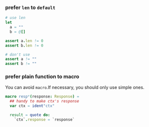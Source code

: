 ### prefer `len` to `default` 

```nim
# use len
let 
  a = ""
  b = @[]

assert a.len != 0
assert b.len != 0

# don't use
assert a != ""
assert b != ""
```

### prefer plain function to macro

You can avoid `macro`.If necessary, you should only use simple ones.

```nim
macro resp*(response: Response) =
  ## handy to make ctx's response
  var ctx = ident"ctx"

  result = quote do:
    `ctx`.response = `response`
```
